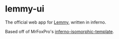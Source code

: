 # lemmy-ui

The official web app for [Lemmy](https://github.com/LemmyNet/lemmy), written in inferno.

Based off of MrFoxPro's [inferno-isomorphic-template](https://github.com/MrFoxPro/inferno-isomorphic-template).

